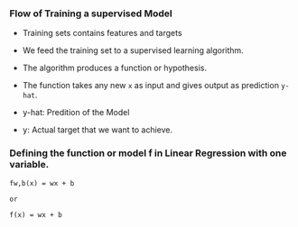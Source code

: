 ### Flow of Training a supervised Model

- Training sets contains features and targets

- We feed the training set to a supervised learning algorithm.

- The algorithm produces a function or hypothesis.

- The function takes any new `x` as input and gives output as prediction `y-hat`.

- y-hat: Predition of the Model

- y: Actual target that we want to achieve.


### Defining the function or model f in Linear Regression with one variable.

    fw,b(x) = wx + b

    or

    f(x) = wx + b

